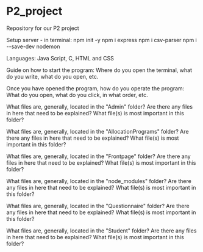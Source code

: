 # P2_project
Repository for our P2 project

Setup server - in terminal:
npm init -y
npm i express 
npm i csv-parser
npm i --save-dev nodemon

Languages: 
Java Script, C, HTML and CSS

Guide on how to start the program: 
Where do you open the terminal, what do you write, what do you open, etc. 

Once you have opened the program, how do you operate the program: 
What do you open, what do you click, in what order, etc. 

What files are, generally, located in the "Admin" folder?
Are there any files in here that need to be explained?
What file(s) is most important in this folder?

What files are, generally, located in the "AllocationPrograms" folder?
Are there any files in here that need to be explained?
What file(s) is most important in this folder?

What files are, generally, located in the "Frontpage" folder?
Are there any files in here that need to be explained?
What file(s) is most important in this folder?

What files are, generally, located in the "node_modules" folder?
Are there any files in here that need to be explained?
What file(s) is most important in this folder?

What files are, generally, located in the "Questionnaire" folder?
Are there any files in here that need to be explained?
What file(s) is most important in this folder?

What files are, generally, located in the "Student" folder?
Are there any files in here that need to be explained?
What file(s) is most important in this folder?